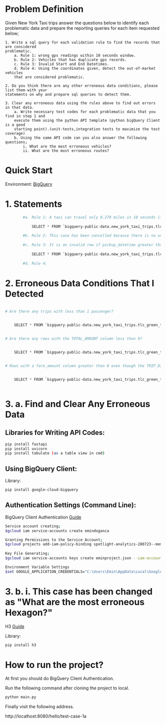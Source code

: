 # Problem Definition

Given New York Taxi trips answer the questions below to identify each problematic data and
prepare the reporting queries for each item requested below;

	1. Write a sql query for each validation rule to find the records that are considered
	problematic.
		a. Rule 1: wrong gps readings within 10 seconds window. 
		b. Rule 2: Vehicles that has duplicate gps records.
		c. Rule 3: Invalid Start and End Datetimes.
		d. Rule 4: Using the coordinates given, detect the out-of-market vehicles 
		that are considered problematic.
		
	2. Do you think there are any other erroneous data conditions, please list them with your
	statements on why and prepare sql queries to detect them.

	3. Clear any erroneous data using the rules above to find out errors in that data.
		a. Write necessary test codes for each problematic data that you find in step 1 and
		execute them using the python API template (python bigQuery Client is a good
		starting point).(unit-tests,integration tests to maximize the test coverage)
		b. Using the same API code can you also answer the following questions;
			i. What are the most erroneous vehicles?
			ii. What are the most erroneous routes?
			

# Quick Start		

Environment: [BigQuery](https://console.cloud.google.com/bigquery?project=ml-workshop-195114&folder&organizationId&p=bigquery-public-data&d=new_york_taxi_trips&t=tlc_green_trips_2014&page=table)

# 1. Statements						

```python
		#a. Rule 1: A taxi can travel only 0.278 miles in 10 seconds if it travels 100 mph as max. speed.
		
			SELECT * FROM `bigquery-public-data.new_york_taxi_trips.tlc_green_trips_2014` where 1=1 AND DATETIME_DIFF(dropoff_datetime, pickup_datetime, second)=10 AND trip_distance>0.278 ORDER BY trip_distance DESC;
		
		#b. Rule 2: This case has been cancelled because there is no unique value that defines the vehicle. 
		
		#c. Rule 3: It is an invalid row if pickup_datetime greater than dropoff_datetime.
			
			SELECT * FROM `bigquery-public-data.new_york_taxi_trips.tlc_green_trips_2014` WHERE dropoff_datetime < pickup_datetime;
			
		#d. Rule 4: 
```		
		
		
		
# 2. Erroneous Data Conditions That I Detected	

```python
		
# Are there any trips with less than 1 passenger?

	 
	SELECT * FROM `bigquery-public-data.new_york_taxi_trips.tlc_green_trips_2014` WHERE passenger_count<1;
	

# Are there any rows with the TOTAL_AMOUNT column less than 0? 

	
	SELECT * FROM `bigquery-public-data.new_york_taxi_trips.tlc_green_trips_2014` WHERE total_amount <0;
	
	
# Rows with a fare_amount column greater than 0 even though the TRIP_DISTANCE=0;

	
	SELECT * FROM `bigquery-public-data.new_york_taxi_trips.tlc_green_trips_2014` WHERE trip_distance=0 AND fare_amount>0;
			
```
			
			
# 3. a. Find and Clear Any Erroneous Data

## Libraries for Writing API Codes: 

```bash
pip install fastapi
pip install uvicorn
pip install tabulate (as a table view in cmd)
```	

## Using BigQuery Client:

Library:

```bash
pip install google-cloud-bigquery
```	

## Authentication Settings (Command Line):

BigQuery Client Authentication [Guide](https://cloud.google.com/bigquery/docs/reference/libraries#command-line)

```bash
Service account creating;
$gcloud iam service-accounts create emindoganca

Granting Permissions to the Service Account;
$gcloud projects add-iam-policy-binding spotlight-analytics-280723--member="serviceAccount:emindoganca@spotlight-analytics-280723.iam.gserviceaccount.com" --role="roles/owner"
	
Key File Generating;
$gcloud iam service-accounts keys create eminproject.json --iam-account=emindoganca@spotlight-analytics-280723.iam.gserviceaccount.com

Environment Variable Settings
$set GOOGLE_APPLICATION_CREDENTIALS="C:\Users\Emin\AppData\Local\Google\Cloud SDK\eminproject.json"
```
# 3. b. i. This case has been changed as "What are the most erroneous Hexagon?"

H3 [Guide](https://h3geo.org/docs/quickstart/)

Library:

```bash
pip install h3
```

# How to run the project?

At first you should do BigQuery Client Authentication.

Run the following command after cloning the project to local.

```bash
python main.py
```

Finally visit the following address.

http://localhost:8080/hello/test-case-1a


